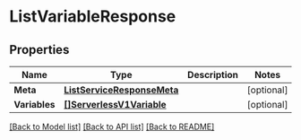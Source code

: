 # ListVariableResponse

## Properties

Name | Type | Description | Notes
------------ | ------------- | ------------- | -------------
**Meta** | [**ListServiceResponseMeta**](ListServiceResponseMeta.md) |  |[optional] 
**Variables** | [**[]ServerlessV1Variable**](ServerlessV1Variable.md) |  |[optional] 

[[Back to Model list]](../README.md#documentation-for-models) [[Back to API list]](../README.md#documentation-for-api-endpoints) [[Back to README]](../README.md)


